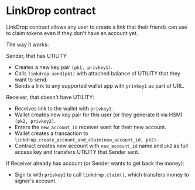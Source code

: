 # LinkDrop contract

LinkDrop contract allows any user to create a link that their friends can use to claim tokens even if they don't have an account yet.

The way it works:

Sender, that has UTILITY:

- Creates a new key pair `(pk1, privkey1)`.
- Calls `linkdrop.send(pk1)` with attached balance of UTILITY that they want to send.
- Sends a link to any supported wallet app with `privkey1` as part of URL.

Receiver, that doesn't have UTILITY:

- Receives link to the wallet with `privkey1`.
- Wallet creates new key pair for this user (or they generate it via HSM) `(pk2, privkey2)`.
- Enters the `new_account_id` receiver want for their new account.
- Wallet creates a transaction to `linkdrop.create_account_and_claim(new_account_id, pk2)`.
- Contract creates new account with `new_account_id` name and `pk2` as full access key and transfers UTILITY that Sender sent.

If Receiver already has account (or Sender wants to get back the money):

- Sign tx with `privkey1` to call `linkdrop.claim()`, which transfers money to signer's account.
